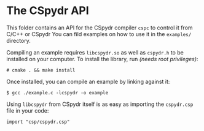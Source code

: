 # The CSpydr API

This folder contains an API for the CSpydr compiler `cspc` to control it from C/C++ or CSpydr
You can fild examples on how to use it in the `examples/` directory.

Compiling an example requires `libcspydr.so` as well as `cspydr.h` to be installed on your computer. To install
the library, run *(needs root privileges)*:
```console
# cmake . && make install
```
Once installed, you can compile an example by linking against it:
```console
$ gcc ./example.c -lcspydr -o example
```

Using `libcspydr` from CSpydr itself is as easy as importing the `cspydr.csp` file in your code:
```cspydr
import "csp/cspydr.csp"
```